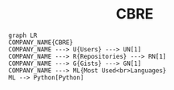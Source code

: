 <h1 align="center">CBRE</h1>

```mermaid
graph LR
COMPANY_NAME{CBRE}
COMPANY_NAME ---> U{Users} ---> UN[1]
COMPANY_NAME ---> R{Repositories} ---> RN[1]
COMPANY_NAME ---> G{Gists} ---> GN[1]
COMPANY_NAME ---> ML{Most Used<br>Languages}
ML --> Python[Python]
```
